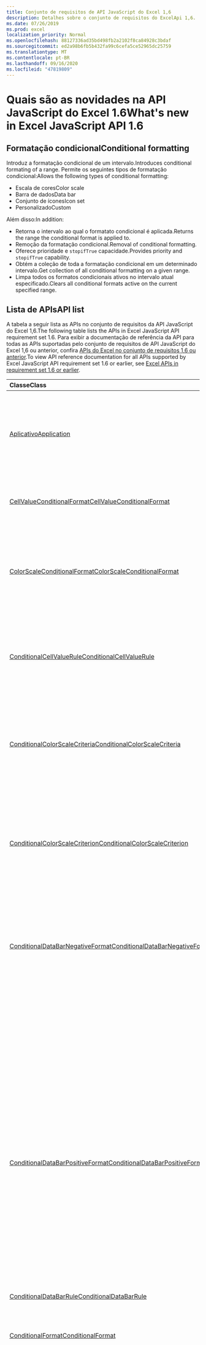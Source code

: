 ```yaml
---
title: Conjunto de requisitos de API JavaScript do Excel 1,6
description: Detalhes sobre o conjunto de requisitos do ExcelApi 1,6.
ms.date: 07/26/2019
ms.prod: excel
localization_priority: Normal
ms.openlocfilehash: 88127336ad35bd498fb2a2102f8ca84928c3bdaf
ms.sourcegitcommit: ed2a98b6fb5b432fa99c6cefa5ce52965dc25759
ms.translationtype: MT
ms.contentlocale: pt-BR
ms.lasthandoff: 09/16/2020
ms.locfileid: "47819809"
---
```

# <a name="whats-new-in-excel-javascript-api-16"></a><span data-ttu-id="4705c-103">Quais são as novidades na API JavaScript do Excel 1.6</span><span class="sxs-lookup"><span data-stu-id="4705c-103">What's new in Excel JavaScript API 1.6</span></span>

## <a name="conditional-formatting"></a><span data-ttu-id="4705c-104">Formatação condicional</span><span class="sxs-lookup"><span data-stu-id="4705c-104">Conditional formatting</span></span>

<span data-ttu-id="4705c-105">Introduz a formatação condicional de um intervalo.</span><span class="sxs-lookup"><span data-stu-id="4705c-105">Introduces conditional formating of a range.</span></span> <span data-ttu-id="4705c-106">Permite os seguintes tipos de formatação condicional:</span><span class="sxs-lookup"><span data-stu-id="4705c-106">Allows the following types of conditional formatting:</span></span>

* <span data-ttu-id="4705c-107">Escala de cores</span><span class="sxs-lookup"><span data-stu-id="4705c-107">Color scale</span></span>
* <span data-ttu-id="4705c-108">Barra de dados</span><span class="sxs-lookup"><span data-stu-id="4705c-108">Data bar</span></span>
* <span data-ttu-id="4705c-109">Conjunto de ícones</span><span class="sxs-lookup"><span data-stu-id="4705c-109">Icon set</span></span>
* <span data-ttu-id="4705c-110">Personalizado</span><span class="sxs-lookup"><span data-stu-id="4705c-110">Custom</span></span>

<span data-ttu-id="4705c-111">Além disso:</span><span class="sxs-lookup"><span data-stu-id="4705c-111">In addition:</span></span>

* <span data-ttu-id="4705c-112">Retorna o intervalo ao qual o formatato condicional é aplicada.</span><span class="sxs-lookup"><span data-stu-id="4705c-112">Returns the range the conditional format is applied to.</span></span>
* <span data-ttu-id="4705c-113">Remoção da formatação condicional.</span><span class="sxs-lookup"><span data-stu-id="4705c-113">Removal of conditional formatting.</span></span>
* <span data-ttu-id="4705c-114">Oferece prioridade e `stopifTrue` capacidade.</span><span class="sxs-lookup"><span data-stu-id="4705c-114">Provides priority and `stopifTrue` capability.</span></span>
* <span data-ttu-id="4705c-115">Obtém a coleção de toda a formatação condicional em um determinado intervalo.</span><span class="sxs-lookup"><span data-stu-id="4705c-115">Get collection of all conditional formatting on a given range.</span></span>
* <span data-ttu-id="4705c-116">Limpa todos os formatos condicionais ativos no intervalo atual especificado.</span><span class="sxs-lookup"><span data-stu-id="4705c-116">Clears all conditional formats active on the current specified range.</span></span>

## <a name="api-list"></a><span data-ttu-id="4705c-117">Lista de APIs</span><span class="sxs-lookup"><span data-stu-id="4705c-117">API list</span></span>

<span data-ttu-id="4705c-118">A tabela a seguir lista as APIs no conjunto de requisitos da API JavaScript do Excel 1,6.</span><span class="sxs-lookup"><span data-stu-id="4705c-118">The following table lists the APIs in Excel JavaScript API requirement set 1.6.</span></span> <span data-ttu-id="4705c-119">Para exibir a documentação de referência da API para todas as APIs suportadas pelo conjunto de requisitos de API JavaScript do Excel 1,6 ou anterior, confira [APIs do Excel no conjunto de requisitos 1,6 ou anterior](/javascript/api/excel?view=excel-js-1.6&preserve-view=true).</span><span class="sxs-lookup"><span data-stu-id="4705c-119">To view API reference documentation for all APIs supported by Excel JavaScript API requirement set 1.6 or earlier, see [Excel APIs in requirement set 1.6 or earlier](/javascript/api/excel?view=excel-js-1.6&preserve-view=true).</span></span>

| <span data-ttu-id="4705c-120">Classe</span><span class="sxs-lookup"><span data-stu-id="4705c-120">Class</span></span> | <span data-ttu-id="4705c-121">Campos</span><span class="sxs-lookup"><span data-stu-id="4705c-121">Fields</span></span> | <span data-ttu-id="4705c-122">Descrição</span><span class="sxs-lookup"><span data-stu-id="4705c-122">Description</span></span> |
|:---|:---|:---|
|[<span data-ttu-id="4705c-123">Aplicativo</span><span class="sxs-lookup"><span data-stu-id="4705c-123">Application</span></span>](/javascript/api/excel/excel.application)|[<span data-ttu-id="4705c-124">suspendApiCalculationUntilNextSync()</span><span class="sxs-lookup"><span data-stu-id="4705c-124">suspendApiCalculationUntilNextSync()</span></span>](/javascript/api/excel/excel.application#suspendapicalculationuntilnextsync--)|<span data-ttu-id="4705c-p103">Suspende o cálculo até que o próximo "context.sync()" seja chamado. Uma vez definido, é responsabilidade do desenvolvedor recalcular a pasta de trabalho, para garantir que todas as dependências sejam propagadas.</span><span class="sxs-lookup"><span data-stu-id="4705c-p103">Suspends calculation until the next "context.sync()" is called. Once set, it is the developer's responsibility to re-calc the workbook, to ensure that any dependencies are propagated.</span></span>|
|[<span data-ttu-id="4705c-127">CellValueConditionalFormat</span><span class="sxs-lookup"><span data-stu-id="4705c-127">CellValueConditionalFormat</span></span>](/javascript/api/excel/excel.cellvalueconditionalformat)|[<span data-ttu-id="4705c-128">format</span><span class="sxs-lookup"><span data-stu-id="4705c-128">format</span></span>](/javascript/api/excel/excel.cellvalueconditionalformat#format)|<span data-ttu-id="4705c-129">Retorna um objeto Format, encapsulando a fonte, o preenchimento, as bordas e outras propriedades de formatos condicionais.</span><span class="sxs-lookup"><span data-stu-id="4705c-129">Returns a format object, encapsulating the conditional formats font, fill, borders, and other properties.</span></span>|
||[<span data-ttu-id="4705c-130">norma</span><span class="sxs-lookup"><span data-stu-id="4705c-130">rule</span></span>](/javascript/api/excel/excel.cellvalueconditionalformat#rule)|<span data-ttu-id="4705c-131">Representa o objeto Regra neste formato condicional.</span><span class="sxs-lookup"><span data-stu-id="4705c-131">Represents the Rule object on this conditional format.</span></span>|
|[<span data-ttu-id="4705c-132">ColorScaleConditionalFormat</span><span class="sxs-lookup"><span data-stu-id="4705c-132">ColorScaleConditionalFormat</span></span>](/javascript/api/excel/excel.colorscaleconditionalformat)|[<span data-ttu-id="4705c-133">criteria</span><span class="sxs-lookup"><span data-stu-id="4705c-133">criteria</span></span>](/javascript/api/excel/excel.colorscaleconditionalformat#criteria)|<span data-ttu-id="4705c-134">Os critérios da escala de cores.</span><span class="sxs-lookup"><span data-stu-id="4705c-134">The criteria of the color scale.</span></span> <span data-ttu-id="4705c-135">O ponto médio é opcional ao usar uma escala de cores de dois pontos.</span><span class="sxs-lookup"><span data-stu-id="4705c-135">Midpoint is optional when using a two point color scale.</span></span>|
||[<span data-ttu-id="4705c-136">threeColorScale</span><span class="sxs-lookup"><span data-stu-id="4705c-136">threeColorScale</span></span>](/javascript/api/excel/excel.colorscaleconditionalformat#threecolorscale)|<span data-ttu-id="4705c-137">Se true, a escala de cores terá três pontos (mínimo, ponto médio, máximo), caso contrário, terá dois (mínimo, máximo).</span><span class="sxs-lookup"><span data-stu-id="4705c-137">If true the color scale will have three points (minimum, midpoint, maximum), otherwise it will have two (minimum, maximum).</span></span>|
|[<span data-ttu-id="4705c-138">ConditionalCellValueRule</span><span class="sxs-lookup"><span data-stu-id="4705c-138">ConditionalCellValueRule</span></span>](/javascript/api/excel/excel.conditionalcellvaluerule)|[<span data-ttu-id="4705c-139">Formula1</span><span class="sxs-lookup"><span data-stu-id="4705c-139">formula1</span></span>](/javascript/api/excel/excel.conditionalcellvaluerule#formula1)|<span data-ttu-id="4705c-140">A fórmula, se necessário, para avaliar a regra de formatação condicional.</span><span class="sxs-lookup"><span data-stu-id="4705c-140">The formula, if required, to evaluate the conditional format rule on.</span></span>|
||[<span data-ttu-id="4705c-141">Formula2</span><span class="sxs-lookup"><span data-stu-id="4705c-141">formula2</span></span>](/javascript/api/excel/excel.conditionalcellvaluerule#formula2)|<span data-ttu-id="4705c-142">A fórmula, se necessário, para avaliar a regra de formatação condicional.</span><span class="sxs-lookup"><span data-stu-id="4705c-142">The formula, if required, to evaluate the conditional format rule on.</span></span>|
||[<span data-ttu-id="4705c-143">operator</span><span class="sxs-lookup"><span data-stu-id="4705c-143">operator</span></span>](/javascript/api/excel/excel.conditionalcellvaluerule#operator)|<span data-ttu-id="4705c-144">O operador do formato condicional de texto.</span><span class="sxs-lookup"><span data-stu-id="4705c-144">The operator of the text conditional format.</span></span>|
|[<span data-ttu-id="4705c-145">ConditionalColorScaleCriteria</span><span class="sxs-lookup"><span data-stu-id="4705c-145">ConditionalColorScaleCriteria</span></span>](/javascript/api/excel/excel.conditionalcolorscalecriteria)|[<span data-ttu-id="4705c-146">maximum</span><span class="sxs-lookup"><span data-stu-id="4705c-146">maximum</span></span>](/javascript/api/excel/excel.conditionalcolorscalecriteria#maximum)|<span data-ttu-id="4705c-147">O critério de escala de cores de ponto máximo.</span><span class="sxs-lookup"><span data-stu-id="4705c-147">The maximum point Color Scale Criterion.</span></span>|
||[<span data-ttu-id="4705c-148">Central</span><span class="sxs-lookup"><span data-stu-id="4705c-148">midpoint</span></span>](/javascript/api/excel/excel.conditionalcolorscalecriteria#midpoint)|<span data-ttu-id="4705c-149">O critério de escala de cores de ponto médio, se a escala de cores for uma escala de três cores.</span><span class="sxs-lookup"><span data-stu-id="4705c-149">The midpoint Color Scale Criterion if the color scale is a 3-color scale.</span></span>|
||[<span data-ttu-id="4705c-150">minimum</span><span class="sxs-lookup"><span data-stu-id="4705c-150">minimum</span></span>](/javascript/api/excel/excel.conditionalcolorscalecriteria#minimum)|<span data-ttu-id="4705c-151">O critério de escala de cores de ponto mínimo.</span><span class="sxs-lookup"><span data-stu-id="4705c-151">The minimum point Color Scale Criterion.</span></span>|
|[<span data-ttu-id="4705c-152">ConditionalColorScaleCriterion</span><span class="sxs-lookup"><span data-stu-id="4705c-152">ConditionalColorScaleCriterion</span></span>](/javascript/api/excel/excel.conditionalcolorscalecriterion)|[<span data-ttu-id="4705c-153">color</span><span class="sxs-lookup"><span data-stu-id="4705c-153">color</span></span>](/javascript/api/excel/excel.conditionalcolorscalecriterion#color)|<span data-ttu-id="4705c-154">Representação do código de cor HTML da cor de escala de cores.</span><span class="sxs-lookup"><span data-stu-id="4705c-154">HTML color code representation of the color scale color.</span></span> <span data-ttu-id="4705c-155">Por exemplo</span><span class="sxs-lookup"><span data-stu-id="4705c-155">E.g.</span></span> <span data-ttu-id="4705c-156">#FF0000 representa vermelho.</span><span class="sxs-lookup"><span data-stu-id="4705c-156">#FF0000 represents Red.</span></span>|
||[<span data-ttu-id="4705c-157">formula</span><span class="sxs-lookup"><span data-stu-id="4705c-157">formula</span></span>](/javascript/api/excel/excel.conditionalcolorscalecriterion#formula)|<span data-ttu-id="4705c-158">Um número, uma fórmula ou nulo (se Type for LowestValue).</span><span class="sxs-lookup"><span data-stu-id="4705c-158">A number, a formula, or null (if Type is LowestValue).</span></span>|
||[<span data-ttu-id="4705c-159">type</span><span class="sxs-lookup"><span data-stu-id="4705c-159">type</span></span>](/javascript/api/excel/excel.conditionalcolorscalecriterion#type)|<span data-ttu-id="4705c-160">O que a fórmula condicional de critério deve se basear.</span><span class="sxs-lookup"><span data-stu-id="4705c-160">What the criterion conditional formula should be based on.</span></span>|
|[<span data-ttu-id="4705c-161">ConditionalDataBarNegativeFormat</span><span class="sxs-lookup"><span data-stu-id="4705c-161">ConditionalDataBarNegativeFormat</span></span>](/javascript/api/excel/excel.conditionaldatabarnegativeformat)|[<span data-ttu-id="4705c-162">borderColor</span><span class="sxs-lookup"><span data-stu-id="4705c-162">borderColor</span></span>](/javascript/api/excel/excel.conditionaldatabarnegativeformat#bordercolor)|<span data-ttu-id="4705c-163">Código de cor HTML que representa a cor #RRGGBB da linha de borda do formulário (por exemplo, "FFA500") ou uma cor HTML nomeada (por exemplo, "laranja").</span><span class="sxs-lookup"><span data-stu-id="4705c-163">HTML color code representing the color of the border line, of the form #RRGGBB (e.g. "FFA500") or as a named HTML color (e.g. "orange").</span></span>|
||[<span data-ttu-id="4705c-164">fillColor</span><span class="sxs-lookup"><span data-stu-id="4705c-164">fillColor</span></span>](/javascript/api/excel/excel.conditionaldatabarnegativeformat#fillcolor)|<span data-ttu-id="4705c-165">Código de cor HTML que representa a cor #RRGGBB do formulário (por exemplo, "FFA500") ou um nome de cor HTML (por exemplo, "laranja").</span><span class="sxs-lookup"><span data-stu-id="4705c-165">HTML color code representing the fill color, of the form #RRGGBB (e.g. "FFA500") or as a named HTML color (e.g. "orange").</span></span>|
||[<span data-ttu-id="4705c-166">matchPositiveBorderColor</span><span class="sxs-lookup"><span data-stu-id="4705c-166">matchPositiveBorderColor</span></span>](/javascript/api/excel/excel.conditionaldatabarnegativeformat#matchpositivebordercolor)|<span data-ttu-id="4705c-167">Representação booliana para indicar se o DataBar negativo tem ou não a mesma cor de borda que o DataBar positivo.</span><span class="sxs-lookup"><span data-stu-id="4705c-167">Boolean representation of whether or not the negative DataBar has the same border color as the positive DataBar.</span></span>|
||[<span data-ttu-id="4705c-168">matchPositiveFillColor</span><span class="sxs-lookup"><span data-stu-id="4705c-168">matchPositiveFillColor</span></span>](/javascript/api/excel/excel.conditionaldatabarnegativeformat#matchpositivefillcolor)|<span data-ttu-id="4705c-169">Representação booliana para indicar se o DataBar negativo tem ou não a mesma cor de preenchimento que o DataBar positivo.</span><span class="sxs-lookup"><span data-stu-id="4705c-169">Boolean representation of whether or not the negative DataBar has the same fill color as the positive DataBar.</span></span>|
|[<span data-ttu-id="4705c-170">ConditionalDataBarPositiveFormat</span><span class="sxs-lookup"><span data-stu-id="4705c-170">ConditionalDataBarPositiveFormat</span></span>](/javascript/api/excel/excel.conditionaldatabarpositiveformat)|[<span data-ttu-id="4705c-171">borderColor</span><span class="sxs-lookup"><span data-stu-id="4705c-171">borderColor</span></span>](/javascript/api/excel/excel.conditionaldatabarpositiveformat#bordercolor)|<span data-ttu-id="4705c-172">Código de cor HTML que representa a cor #RRGGBB da linha de borda do formulário (por exemplo, "FFA500") ou uma cor HTML nomeada (por exemplo, "laranja").</span><span class="sxs-lookup"><span data-stu-id="4705c-172">HTML color code representing the color of the border line, of the form #RRGGBB (e.g. "FFA500") or as a named HTML color (e.g. "orange").</span></span>|
||[<span data-ttu-id="4705c-173">fillColor</span><span class="sxs-lookup"><span data-stu-id="4705c-173">fillColor</span></span>](/javascript/api/excel/excel.conditionaldatabarpositiveformat#fillcolor)|<span data-ttu-id="4705c-174">Código de cor HTML que representa a cor #RRGGBB do formulário (por exemplo, "FFA500") ou um nome de cor HTML (por exemplo, "laranja").</span><span class="sxs-lookup"><span data-stu-id="4705c-174">HTML color code representing the fill color, of the form #RRGGBB (e.g. "FFA500") or as a named HTML color (e.g. "orange").</span></span>|
||[<span data-ttu-id="4705c-175">gradientFill</span><span class="sxs-lookup"><span data-stu-id="4705c-175">gradientFill</span></span>](/javascript/api/excel/excel.conditionaldatabarpositiveformat#gradientfill)|<span data-ttu-id="4705c-176">Representação booliana para indicar se a DataBar tem um gradiente ou não.</span><span class="sxs-lookup"><span data-stu-id="4705c-176">Boolean representation of whether or not the DataBar has a gradient.</span></span>|
|[<span data-ttu-id="4705c-177">ConditionalDataBarRule</span><span class="sxs-lookup"><span data-stu-id="4705c-177">ConditionalDataBarRule</span></span>](/javascript/api/excel/excel.conditionaldatabarrule)|[<span data-ttu-id="4705c-178">formula</span><span class="sxs-lookup"><span data-stu-id="4705c-178">formula</span></span>](/javascript/api/excel/excel.conditionaldatabarrule#formula)|<span data-ttu-id="4705c-179">A fórmula, se necessário, para avaliar a regra databar.</span><span class="sxs-lookup"><span data-stu-id="4705c-179">The formula, if required, to evaluate the databar rule on.</span></span>|
||[<span data-ttu-id="4705c-180">type</span><span class="sxs-lookup"><span data-stu-id="4705c-180">type</span></span>](/javascript/api/excel/excel.conditionaldatabarrule#type)|<span data-ttu-id="4705c-181">O tipo de regra para o databar.</span><span class="sxs-lookup"><span data-stu-id="4705c-181">The type of rule for the databar.</span></span>|
|[<span data-ttu-id="4705c-182">ConditionalFormat</span><span class="sxs-lookup"><span data-stu-id="4705c-182">ConditionalFormat</span></span>](/javascript/api/excel/excel.conditionalformat)|[<span data-ttu-id="4705c-183">delete()</span><span class="sxs-lookup"><span data-stu-id="4705c-183">delete()</span></span>](/javascript/api/excel/excel.conditionalformat#delete--)|<span data-ttu-id="4705c-184">Exclui esse formato condicional.</span><span class="sxs-lookup"><span data-stu-id="4705c-184">Deletes this conditional format.</span></span>|
||[<span data-ttu-id="4705c-185">getRange()</span><span class="sxs-lookup"><span data-stu-id="4705c-185">getRange()</span></span>](/javascript/api/excel/excel.conditionalformat#getrange--)|<span data-ttu-id="4705c-186">Retorna o intervalo ao qual a formatação condicional é aplicada.</span><span class="sxs-lookup"><span data-stu-id="4705c-186">Returns the range the conditonal format is applied to.</span></span> <span data-ttu-id="4705c-187">Gera um erro se a formatação condicional for aplicada a vários intervalos.</span><span class="sxs-lookup"><span data-stu-id="4705c-187">Throws an error if the conditional format is applied to multiple ranges.</span></span> <span data-ttu-id="4705c-188">Somente leitura.</span><span class="sxs-lookup"><span data-stu-id="4705c-188">Read-only.</span></span>|
||[<span data-ttu-id="4705c-189">getRangeOrNullObject()</span><span class="sxs-lookup"><span data-stu-id="4705c-189">getRangeOrNullObject()</span></span>](/javascript/api/excel/excel.conditionalformat#getrangeornullobject--)|<span data-ttu-id="4705c-190">Retorna o intervalo ao qual o formato conditonal é aplicado, ou um objeto NULL, se o formato condicional for aplicado a vários intervalos.</span><span class="sxs-lookup"><span data-stu-id="4705c-190">Returns the range the conditonal format is applied to, or a null object if the conditional format is applied to multiple ranges.</span></span> <span data-ttu-id="4705c-191">Somente leitura.</span><span class="sxs-lookup"><span data-stu-id="4705c-191">Read-only.</span></span>|
||[<span data-ttu-id="4705c-192">prioriza</span><span class="sxs-lookup"><span data-stu-id="4705c-192">priority</span></span>](/javascript/api/excel/excel.conditionalformat#priority)|<span data-ttu-id="4705c-193">A prioridade (ou índice) dentro da coleção de formato condicional em que esse formato condicional existe atualmente no.</span><span class="sxs-lookup"><span data-stu-id="4705c-193">The priority (or index) within the conditional format collection that this conditional format currently exists in.</span></span> <span data-ttu-id="4705c-194">Alterar isso também</span><span class="sxs-lookup"><span data-stu-id="4705c-194">Changing this also</span></span>|
||[<span data-ttu-id="4705c-195">cellValue</span><span class="sxs-lookup"><span data-stu-id="4705c-195">cellValue</span></span>](/javascript/api/excel/excel.conditionalformat#cellvalue)|<span data-ttu-id="4705c-196">Retorna as propriedades do formato condicional do valor da célula se o formato condicional atual for um tipo Cellvalue.</span><span class="sxs-lookup"><span data-stu-id="4705c-196">Returns the cell value conditional format properties if the current conditional format is a CellValue type.</span></span>|
||[<span data-ttu-id="4705c-197">cellValueOrNullObject</span><span class="sxs-lookup"><span data-stu-id="4705c-197">cellValueOrNullObject</span></span>](/javascript/api/excel/excel.conditionalformat#cellvalueornullobject)|<span data-ttu-id="4705c-198">Retorna as propriedades do formato condicional do valor da célula se o formato condicional atual for um tipo Cellvalue.</span><span class="sxs-lookup"><span data-stu-id="4705c-198">Returns the cell value conditional format properties if the current conditional format is a CellValue type.</span></span>|
||[<span data-ttu-id="4705c-199">colorScale</span><span class="sxs-lookup"><span data-stu-id="4705c-199">colorScale</span></span>](/javascript/api/excel/excel.conditionalformat#colorscale)|<span data-ttu-id="4705c-200">Retorna as propriedades de formato condicional ColorScale se o formato condicional atual for um tipo ColorScale.</span><span class="sxs-lookup"><span data-stu-id="4705c-200">Returns the ColorScale conditional format properties if the current conditional format is an ColorScale type.</span></span> <span data-ttu-id="4705c-201">Somente leitura.</span><span class="sxs-lookup"><span data-stu-id="4705c-201">Read-only.</span></span>|
||[<span data-ttu-id="4705c-202">colorScaleOrNullObject</span><span class="sxs-lookup"><span data-stu-id="4705c-202">colorScaleOrNullObject</span></span>](/javascript/api/excel/excel.conditionalformat#colorscaleornullobject)|<span data-ttu-id="4705c-203">Retorna as propriedades de formato condicional ColorScale se o formato condicional atual for um tipo ColorScale.</span><span class="sxs-lookup"><span data-stu-id="4705c-203">Returns the ColorScale conditional format properties if the current conditional format is an ColorScale type.</span></span> <span data-ttu-id="4705c-204">Somente leitura.</span><span class="sxs-lookup"><span data-stu-id="4705c-204">Read-only.</span></span>|
||[<span data-ttu-id="4705c-205">cliente</span><span class="sxs-lookup"><span data-stu-id="4705c-205">custom</span></span>](/javascript/api/excel/excel.conditionalformat#custom)|<span data-ttu-id="4705c-206">Retorna as propriedades de formato condicional personalizado se o formato condicional atual for um tipo personalizado.</span><span class="sxs-lookup"><span data-stu-id="4705c-206">Returns the custom conditional format properties if the current conditional format is a custom type.</span></span> <span data-ttu-id="4705c-207">Somente leitura.</span><span class="sxs-lookup"><span data-stu-id="4705c-207">Read-only.</span></span>|
||[<span data-ttu-id="4705c-208">customOrNullObject</span><span class="sxs-lookup"><span data-stu-id="4705c-208">customOrNullObject</span></span>](/javascript/api/excel/excel.conditionalformat#customornullobject)|<span data-ttu-id="4705c-209">Retorna as propriedades de formato condicional personalizado se o formato condicional atual for um tipo personalizado.</span><span class="sxs-lookup"><span data-stu-id="4705c-209">Returns the custom conditional format properties if the current conditional format is a custom type.</span></span> <span data-ttu-id="4705c-210">Somente leitura.</span><span class="sxs-lookup"><span data-stu-id="4705c-210">Read-only.</span></span>|
||[<span data-ttu-id="4705c-211">dataBar</span><span class="sxs-lookup"><span data-stu-id="4705c-211">dataBar</span></span>](/javascript/api/excel/excel.conditionalformat#databar)|<span data-ttu-id="4705c-212">Retorna as propriedades da barra de dados se o formato condicional atual for uma barra de dados.</span><span class="sxs-lookup"><span data-stu-id="4705c-212">Returns the data bar properties if the current conditional format is a data bar.</span></span> <span data-ttu-id="4705c-213">Somente leitura.</span><span class="sxs-lookup"><span data-stu-id="4705c-213">Read-only.</span></span>|
||[<span data-ttu-id="4705c-214">dataBarOrNullObject</span><span class="sxs-lookup"><span data-stu-id="4705c-214">dataBarOrNullObject</span></span>](/javascript/api/excel/excel.conditionalformat#databarornullobject)|<span data-ttu-id="4705c-215">Retorna as propriedades da barra de dados se o formato condicional atual for uma barra de dados.</span><span class="sxs-lookup"><span data-stu-id="4705c-215">Returns the data bar properties if the current conditional format is a data bar.</span></span> <span data-ttu-id="4705c-216">Somente leitura.</span><span class="sxs-lookup"><span data-stu-id="4705c-216">Read-only.</span></span>|
||[<span data-ttu-id="4705c-217">iconSet</span><span class="sxs-lookup"><span data-stu-id="4705c-217">iconSet</span></span>](/javascript/api/excel/excel.conditionalformat#iconset)|<span data-ttu-id="4705c-218">Retorna as propriedades de formato condicional do Iconset se o formato condicional atual for um tipo de Íconeset.</span><span class="sxs-lookup"><span data-stu-id="4705c-218">Returns the IconSet conditional format properties if the current conditional format is an IconSet type.</span></span> <span data-ttu-id="4705c-219">Somente leitura.</span><span class="sxs-lookup"><span data-stu-id="4705c-219">Read-only.</span></span>|
||[<span data-ttu-id="4705c-220">iconSetOrNullObject</span><span class="sxs-lookup"><span data-stu-id="4705c-220">iconSetOrNullObject</span></span>](/javascript/api/excel/excel.conditionalformat#iconsetornullobject)|<span data-ttu-id="4705c-221">Retorna as propriedades de formato condicional do Iconset se o formato condicional atual for um tipo de Íconeset.</span><span class="sxs-lookup"><span data-stu-id="4705c-221">Returns the IconSet conditional format properties if the current conditional format is an IconSet type.</span></span> <span data-ttu-id="4705c-222">Somente leitura.</span><span class="sxs-lookup"><span data-stu-id="4705c-222">Read-only.</span></span>|
||[<span data-ttu-id="4705c-223">id</span><span class="sxs-lookup"><span data-stu-id="4705c-223">id</span></span>](/javascript/api/excel/excel.conditionalformat#id)|<span data-ttu-id="4705c-224">A prioridade do formato condicional na atual ConditionalFormatCollection.</span><span class="sxs-lookup"><span data-stu-id="4705c-224">The Priority of the Conditional Format within the current ConditionalFormatCollection.</span></span> <span data-ttu-id="4705c-225">Somente leitura.</span><span class="sxs-lookup"><span data-stu-id="4705c-225">Read-only.</span></span>|
||[<span data-ttu-id="4705c-226">predefinido</span><span class="sxs-lookup"><span data-stu-id="4705c-226">preset</span></span>](/javascript/api/excel/excel.conditionalformat#preset)|<span data-ttu-id="4705c-227">Retorna o formato condicional de critérios predefinidos.</span><span class="sxs-lookup"><span data-stu-id="4705c-227">Returns the preset criteria conditional format.</span></span> <span data-ttu-id="4705c-228">Confira Excel. PresetCriteriaConditionalFormat para obter mais detalhes.</span><span class="sxs-lookup"><span data-stu-id="4705c-228">See Excel.PresetCriteriaConditionalFormat for more details.</span></span>|
||[<span data-ttu-id="4705c-229">presetOrNullObject</span><span class="sxs-lookup"><span data-stu-id="4705c-229">presetOrNullObject</span></span>](/javascript/api/excel/excel.conditionalformat#presetornullobject)|<span data-ttu-id="4705c-230">Retorna o formato condicional de critérios predefinidos.</span><span class="sxs-lookup"><span data-stu-id="4705c-230">Returns the preset criteria conditional format.</span></span> <span data-ttu-id="4705c-231">Confira Excel. PresetCriteriaConditionalFormat para obter mais detalhes.</span><span class="sxs-lookup"><span data-stu-id="4705c-231">See Excel.PresetCriteriaConditionalFormat for more details.</span></span>|
||[<span data-ttu-id="4705c-232">textcomparison</span><span class="sxs-lookup"><span data-stu-id="4705c-232">textComparison</span></span>](/javascript/api/excel/excel.conditionalformat#textcomparison)|<span data-ttu-id="4705c-233">Retorna as propriedades de formato condicional de texto específico se o formato condicional atual for um tipo de texto.</span><span class="sxs-lookup"><span data-stu-id="4705c-233">Returns the specific text conditional format properties if the current conditional format is a text type.</span></span>|
||[<span data-ttu-id="4705c-234">textComparisonOrNullObject</span><span class="sxs-lookup"><span data-stu-id="4705c-234">textComparisonOrNullObject</span></span>](/javascript/api/excel/excel.conditionalformat#textcomparisonornullobject)|<span data-ttu-id="4705c-235">Retorna as propriedades de formato condicional de texto específico se o formato condicional atual for um tipo de texto.</span><span class="sxs-lookup"><span data-stu-id="4705c-235">Returns the specific text conditional format properties if the current conditional format is a text type.</span></span>|
||[<span data-ttu-id="4705c-236">topBottom</span><span class="sxs-lookup"><span data-stu-id="4705c-236">topBottom</span></span>](/javascript/api/excel/excel.conditionalformat#topbottom)|<span data-ttu-id="4705c-237">Retorna as propriedades de formato condicional superior/inferior se o formato condicional atual for um tipo TopBottom.</span><span class="sxs-lookup"><span data-stu-id="4705c-237">Returns the Top/Bottom conditional format properties if the current conditional format is an TopBottom type.</span></span>|
||[<span data-ttu-id="4705c-238">topBottomOrNullObject</span><span class="sxs-lookup"><span data-stu-id="4705c-238">topBottomOrNullObject</span></span>](/javascript/api/excel/excel.conditionalformat#topbottomornullobject)|<span data-ttu-id="4705c-239">Retorna as propriedades de formato condicional superior/inferior se o formato condicional atual for um tipo TopBottom.</span><span class="sxs-lookup"><span data-stu-id="4705c-239">Returns the Top/Bottom conditional format properties if the current conditional format is an TopBottom type.</span></span>|
||[<span data-ttu-id="4705c-240">type</span><span class="sxs-lookup"><span data-stu-id="4705c-240">type</span></span>](/javascript/api/excel/excel.conditionalformat#type)|<span data-ttu-id="4705c-241">Um tipo de formato condicional.</span><span class="sxs-lookup"><span data-stu-id="4705c-241">A type of conditional format.</span></span> <span data-ttu-id="4705c-242">Apenas um pode ser definido por vez.</span><span class="sxs-lookup"><span data-stu-id="4705c-242">Only one can be set at a time.</span></span> <span data-ttu-id="4705c-243">Somente leitura.</span><span class="sxs-lookup"><span data-stu-id="4705c-243">Read-only.</span></span>|
||[<span data-ttu-id="4705c-244">stopIfTrue</span><span class="sxs-lookup"><span data-stu-id="4705c-244">stopIfTrue</span></span>](/javascript/api/excel/excel.conditionalformat#stopiftrue)|<span data-ttu-id="4705c-245">Se as condições desse formato condicional forem atendidas, nenhum formato de prioridade mais baixa terá efeito nessa célula.</span><span class="sxs-lookup"><span data-stu-id="4705c-245">If the conditions of this conditional format are met, no lower-priority formats shall take effect on that cell.</span></span>|
|[<span data-ttu-id="4705c-246">ConditionalFormatCollection</span><span class="sxs-lookup"><span data-stu-id="4705c-246">ConditionalFormatCollection</span></span>](/javascript/api/excel/excel.conditionalformatcollection)|[<span data-ttu-id="4705c-247">Adicionar (tipo: Excel. Valorconditionalformattype)</span><span class="sxs-lookup"><span data-stu-id="4705c-247">add(type: Excel.ConditionalFormatType)</span></span>](/javascript/api/excel/excel.conditionalformatcollection#add-type-)|<span data-ttu-id="4705c-248">Adiciona um novo formato condicional à coleção na prioridade First/Top.</span><span class="sxs-lookup"><span data-stu-id="4705c-248">Adds a new conditional format to the collection at the first/top priority.</span></span>|
||[<span data-ttu-id="4705c-249">clearAll ()</span><span class="sxs-lookup"><span data-stu-id="4705c-249">clearAll()</span></span>](/javascript/api/excel/excel.conditionalformatcollection#clearall--)|<span data-ttu-id="4705c-250">Limpa todos os formatos condicionais ativos no intervalo atual especificado.</span><span class="sxs-lookup"><span data-stu-id="4705c-250">Clears all conditional formats active on the current specified range.</span></span>|
||[<span data-ttu-id="4705c-251">getCount()</span><span class="sxs-lookup"><span data-stu-id="4705c-251">getCount()</span></span>](/javascript/api/excel/excel.conditionalformatcollection#getcount--)|<span data-ttu-id="4705c-252">Retorna o número de formatos condicionais na pasta de trabalho.</span><span class="sxs-lookup"><span data-stu-id="4705c-252">Returns the number of conditional formats in the workbook.</span></span> <span data-ttu-id="4705c-253">Somente leitura.</span><span class="sxs-lookup"><span data-stu-id="4705c-253">Read-only.</span></span>|
||[<span data-ttu-id="4705c-254">getItem(id: string)</span><span class="sxs-lookup"><span data-stu-id="4705c-254">getItem(id: string)</span></span>](/javascript/api/excel/excel.conditionalformatcollection#getitem-id-)|<span data-ttu-id="4705c-255">Retorna um formato condicional para o ID fornecido.</span><span class="sxs-lookup"><span data-stu-id="4705c-255">Returns a conditional format for the given ID.</span></span>|
||[<span data-ttu-id="4705c-256">getItemAt(index: number)</span><span class="sxs-lookup"><span data-stu-id="4705c-256">getItemAt(index: number)</span></span>](/javascript/api/excel/excel.conditionalformatcollection#getitemat-index-)|<span data-ttu-id="4705c-257">Retorna um formato condicional no índice fornecido.</span><span class="sxs-lookup"><span data-stu-id="4705c-257">Returns a conditional format at the given index.</span></span>|
||[<span data-ttu-id="4705c-258">items</span><span class="sxs-lookup"><span data-stu-id="4705c-258">items</span></span>](/javascript/api/excel/excel.conditionalformatcollection#items)|<span data-ttu-id="4705c-259">Obtém os itens filhos carregados nesta coleção.</span><span class="sxs-lookup"><span data-stu-id="4705c-259">Gets the loaded child items in this collection.</span></span>|
|[<span data-ttu-id="4705c-260">ConditionalFormatRule</span><span class="sxs-lookup"><span data-stu-id="4705c-260">ConditionalFormatRule</span></span>](/javascript/api/excel/excel.conditionalformatrule)|[<span data-ttu-id="4705c-261">formula</span><span class="sxs-lookup"><span data-stu-id="4705c-261">formula</span></span>](/javascript/api/excel/excel.conditionalformatrule#formula)|<span data-ttu-id="4705c-262">A fórmula, se necessário, para avaliar a regra de formatação condicional.</span><span class="sxs-lookup"><span data-stu-id="4705c-262">The formula, if required, to evaluate the conditional format rule on.</span></span>|
||[<span data-ttu-id="4705c-263">formulaLocal</span><span class="sxs-lookup"><span data-stu-id="4705c-263">formulaLocal</span></span>](/javascript/api/excel/excel.conditionalformatrule#formulalocal)|<span data-ttu-id="4705c-264">A fórmula, caso necessário, para avaliar a regra de formatação condicional no idioma do usuário.</span><span class="sxs-lookup"><span data-stu-id="4705c-264">The formula, if required, to evaluate the conditional format rule on in the user's language.</span></span>|
||[<span data-ttu-id="4705c-265">formulaR1C1</span><span class="sxs-lookup"><span data-stu-id="4705c-265">formulaR1C1</span></span>](/javascript/api/excel/excel.conditionalformatrule#formular1c1)|<span data-ttu-id="4705c-266">A fórmula, caso necessário, para avaliar a regra de formatação condicional em notação de estilo R1C1.</span><span class="sxs-lookup"><span data-stu-id="4705c-266">The formula, if required, to evaluate the conditional format rule on in R1C1-style notation.</span></span>|
|[<span data-ttu-id="4705c-267">ConditionalIconCriterion</span><span class="sxs-lookup"><span data-stu-id="4705c-267">ConditionalIconCriterion</span></span>](/javascript/api/excel/excel.conditionaliconcriterion)|[<span data-ttu-id="4705c-268">customIcon</span><span class="sxs-lookup"><span data-stu-id="4705c-268">customIcon</span></span>](/javascript/api/excel/excel.conditionaliconcriterion#customicon)|<span data-ttu-id="4705c-269">O ícone personalizado para o critério atual, se diferente do IconSet padrão; caso contrário, será retornado nulo.</span><span class="sxs-lookup"><span data-stu-id="4705c-269">The custom icon for the current criterion if different from the default IconSet, else null will be returned.</span></span>|
||[<span data-ttu-id="4705c-270">formula</span><span class="sxs-lookup"><span data-stu-id="4705c-270">formula</span></span>](/javascript/api/excel/excel.conditionaliconcriterion#formula)|<span data-ttu-id="4705c-271">Um número ou uma fórmula, dependendo do tipo.</span><span class="sxs-lookup"><span data-stu-id="4705c-271">A number or a formula depending on the type.</span></span>|
||[<span data-ttu-id="4705c-272">operator</span><span class="sxs-lookup"><span data-stu-id="4705c-272">operator</span></span>](/javascript/api/excel/excel.conditionaliconcriterion#operator)|<span data-ttu-id="4705c-273">GreaterThan ou GreaterThanOrEqual para cada tipo de regra para o formato condicional de ícone.</span><span class="sxs-lookup"><span data-stu-id="4705c-273">GreaterThan or GreaterThanOrEqual for each of the rule type for the Icon conditional format.</span></span>|
||[<span data-ttu-id="4705c-274">type</span><span class="sxs-lookup"><span data-stu-id="4705c-274">type</span></span>](/javascript/api/excel/excel.conditionaliconcriterion#type)|<span data-ttu-id="4705c-275">No que a fórmula condicional de ícone deve se basear.</span><span class="sxs-lookup"><span data-stu-id="4705c-275">What the icon conditional formula should be based on.</span></span>|
|[<span data-ttu-id="4705c-276">ConditionalPresetCriteriaRule</span><span class="sxs-lookup"><span data-stu-id="4705c-276">ConditionalPresetCriteriaRule</span></span>](/javascript/api/excel/excel.conditionalpresetcriteriarule)|[<span data-ttu-id="4705c-277">critério</span><span class="sxs-lookup"><span data-stu-id="4705c-277">criterion</span></span>](/javascript/api/excel/excel.conditionalpresetcriteriarule#criterion)|<span data-ttu-id="4705c-278">O critério do formato condicional.</span><span class="sxs-lookup"><span data-stu-id="4705c-278">The criterion of the conditional format.</span></span>|
|[<span data-ttu-id="4705c-279">ConditionalRangeBorder</span><span class="sxs-lookup"><span data-stu-id="4705c-279">ConditionalRangeBorder</span></span>](/javascript/api/excel/excel.conditionalrangeborder)|[<span data-ttu-id="4705c-280">color</span><span class="sxs-lookup"><span data-stu-id="4705c-280">color</span></span>](/javascript/api/excel/excel.conditionalrangeborder#color)|<span data-ttu-id="4705c-281">Código de cor HTML que representa a cor #RRGGBB da linha de borda do formulário (por exemplo, "FFA500") ou uma cor HTML nomeada (por exemplo, "laranja").</span><span class="sxs-lookup"><span data-stu-id="4705c-281">HTML color code representing the color of the border line, of the form #RRGGBB (e.g. "FFA500") or as a named HTML color (e.g. "orange").</span></span>|
||[<span data-ttu-id="4705c-282">sideIndex</span><span class="sxs-lookup"><span data-stu-id="4705c-282">sideIndex</span></span>](/javascript/api/excel/excel.conditionalrangeborder#sideindex)|<span data-ttu-id="4705c-283">Valor constante que indica o lado específico da borda.</span><span class="sxs-lookup"><span data-stu-id="4705c-283">Constant value that indicates the specific side of the border.</span></span> <span data-ttu-id="4705c-284">Consulte Excel. ConditionalRangeBorderIndex para obter detalhes.</span><span class="sxs-lookup"><span data-stu-id="4705c-284">See Excel.ConditionalRangeBorderIndex for details.</span></span> <span data-ttu-id="4705c-285">Somente leitura.</span><span class="sxs-lookup"><span data-stu-id="4705c-285">Read-only.</span></span>|
||[<span data-ttu-id="4705c-286">style</span><span class="sxs-lookup"><span data-stu-id="4705c-286">style</span></span>](/javascript/api/excel/excel.conditionalrangeborder#style)|<span data-ttu-id="4705c-287">Uma das constantes de estilo de linha especificando o estilo de linha da borda.</span><span class="sxs-lookup"><span data-stu-id="4705c-287">One of the constants of line style specifying the line style for the border.</span></span> <span data-ttu-id="4705c-288">Consulte Excel. BorderLineStyle para obter detalhes.</span><span class="sxs-lookup"><span data-stu-id="4705c-288">See Excel.BorderLineStyle for details.</span></span>|
|[<span data-ttu-id="4705c-289">ConditionalRangeBorderCollection</span><span class="sxs-lookup"><span data-stu-id="4705c-289">ConditionalRangeBorderCollection</span></span>](/javascript/api/excel/excel.conditionalrangebordercollection)|[<span data-ttu-id="4705c-290">getItem (index: Excel. ConditionalRangeBorderIndex)</span><span class="sxs-lookup"><span data-stu-id="4705c-290">getItem(index: Excel.ConditionalRangeBorderIndex)</span></span>](/javascript/api/excel/excel.conditionalrangebordercollection#getitem-index-)|<span data-ttu-id="4705c-291">Obtém um objeto Border usando o respectivo nome.</span><span class="sxs-lookup"><span data-stu-id="4705c-291">Gets a border object using its name.</span></span>|
||[<span data-ttu-id="4705c-292">getItemAt(index: number)</span><span class="sxs-lookup"><span data-stu-id="4705c-292">getItemAt(index: number)</span></span>](/javascript/api/excel/excel.conditionalrangebordercollection#getitemat-index-)|<span data-ttu-id="4705c-293">Obtém um objeto Border usando o respectivo índice.</span><span class="sxs-lookup"><span data-stu-id="4705c-293">Gets a border object using its index.</span></span>|
||[<span data-ttu-id="4705c-294">bottom</span><span class="sxs-lookup"><span data-stu-id="4705c-294">bottom</span></span>](/javascript/api/excel/excel.conditionalrangebordercollection#bottom)|<span data-ttu-id="4705c-295">Obtém a borda inferior.</span><span class="sxs-lookup"><span data-stu-id="4705c-295">Gets the bottom border.</span></span> <span data-ttu-id="4705c-296">Somente leitura.</span><span class="sxs-lookup"><span data-stu-id="4705c-296">Read-only.</span></span>|
||[<span data-ttu-id="4705c-297">Count</span><span class="sxs-lookup"><span data-stu-id="4705c-297">count</span></span>](/javascript/api/excel/excel.conditionalrangebordercollection#count)|<span data-ttu-id="4705c-298">Número de objetos de borda da coleção.</span><span class="sxs-lookup"><span data-stu-id="4705c-298">Number of border objects in the collection.</span></span> <span data-ttu-id="4705c-299">Somente leitura.</span><span class="sxs-lookup"><span data-stu-id="4705c-299">Read-only.</span></span>|
||[<span data-ttu-id="4705c-300">items</span><span class="sxs-lookup"><span data-stu-id="4705c-300">items</span></span>](/javascript/api/excel/excel.conditionalrangebordercollection#items)|<span data-ttu-id="4705c-301">Obtém os itens filhos carregados nesta coleção.</span><span class="sxs-lookup"><span data-stu-id="4705c-301">Gets the loaded child items in this collection.</span></span>|
||[<span data-ttu-id="4705c-302">left</span><span class="sxs-lookup"><span data-stu-id="4705c-302">left</span></span>](/javascript/api/excel/excel.conditionalrangebordercollection#left)|<span data-ttu-id="4705c-303">Obtém a borda esquerda.</span><span class="sxs-lookup"><span data-stu-id="4705c-303">Gets the left border.</span></span> <span data-ttu-id="4705c-304">Somente leitura.</span><span class="sxs-lookup"><span data-stu-id="4705c-304">Read-only.</span></span>|
||[<span data-ttu-id="4705c-305">direita</span><span class="sxs-lookup"><span data-stu-id="4705c-305">right</span></span>](/javascript/api/excel/excel.conditionalrangebordercollection#right)|<span data-ttu-id="4705c-306">Obtém a borda direita.</span><span class="sxs-lookup"><span data-stu-id="4705c-306">Gets the right border.</span></span> <span data-ttu-id="4705c-307">Somente leitura.</span><span class="sxs-lookup"><span data-stu-id="4705c-307">Read-only.</span></span>|
||[<span data-ttu-id="4705c-308">top</span><span class="sxs-lookup"><span data-stu-id="4705c-308">top</span></span>](/javascript/api/excel/excel.conditionalrangebordercollection#top)|<span data-ttu-id="4705c-309">Obtém a borda superior.</span><span class="sxs-lookup"><span data-stu-id="4705c-309">Gets the top border.</span></span> <span data-ttu-id="4705c-310">Somente leitura.</span><span class="sxs-lookup"><span data-stu-id="4705c-310">Read-only.</span></span>|
|[<span data-ttu-id="4705c-311">ConditionalRangeFill</span><span class="sxs-lookup"><span data-stu-id="4705c-311">ConditionalRangeFill</span></span>](/javascript/api/excel/excel.conditionalrangefill)|[<span data-ttu-id="4705c-312">clear()</span><span class="sxs-lookup"><span data-stu-id="4705c-312">clear()</span></span>](/javascript/api/excel/excel.conditionalrangefill#clear--)|<span data-ttu-id="4705c-313">Redefine o preenchimento.</span><span class="sxs-lookup"><span data-stu-id="4705c-313">Resets the fill.</span></span>|
||[<span data-ttu-id="4705c-314">color</span><span class="sxs-lookup"><span data-stu-id="4705c-314">color</span></span>](/javascript/api/excel/excel.conditionalrangefill#color)|<span data-ttu-id="4705c-315">Código de cor HTML que representa a cor do preenchimento do formulário #RRGGBB (por exemplo, "FFA500") ou uma cor HTML nomeada (por exemplo, "laranja").</span><span class="sxs-lookup"><span data-stu-id="4705c-315">HTML color code representing the color of the fill, of the form #RRGGBB (e.g. "FFA500") or as a named HTML color (e.g. "orange").</span></span>|
|[<span data-ttu-id="4705c-316">ConditionalRangeFont</span><span class="sxs-lookup"><span data-stu-id="4705c-316">ConditionalRangeFont</span></span>](/javascript/api/excel/excel.conditionalrangefont)|[<span data-ttu-id="4705c-317">bold</span><span class="sxs-lookup"><span data-stu-id="4705c-317">bold</span></span>](/javascript/api/excel/excel.conditionalrangefont#bold)|<span data-ttu-id="4705c-318">Representa o status da fonte em negrito.</span><span class="sxs-lookup"><span data-stu-id="4705c-318">Represents the bold status of font.</span></span>|
||[<span data-ttu-id="4705c-319">clear()</span><span class="sxs-lookup"><span data-stu-id="4705c-319">clear()</span></span>](/javascript/api/excel/excel.conditionalrangefont#clear--)|<span data-ttu-id="4705c-320">Redefine os formatos de fonte.</span><span class="sxs-lookup"><span data-stu-id="4705c-320">Resets the font formats.</span></span>|
||[<span data-ttu-id="4705c-321">color</span><span class="sxs-lookup"><span data-stu-id="4705c-321">color</span></span>](/javascript/api/excel/excel.conditionalrangefont#color)|<span data-ttu-id="4705c-322">Representação de código de cor HTML para a cor do texto.</span><span class="sxs-lookup"><span data-stu-id="4705c-322">HTML color code representation of the text color.</span></span> <span data-ttu-id="4705c-323">Por exemplo</span><span class="sxs-lookup"><span data-stu-id="4705c-323">E.g.</span></span> <span data-ttu-id="4705c-324">#FF0000 representa vermelho.</span><span class="sxs-lookup"><span data-stu-id="4705c-324">#FF0000 represents Red.</span></span>|
||[<span data-ttu-id="4705c-325">italic</span><span class="sxs-lookup"><span data-stu-id="4705c-325">italic</span></span>](/javascript/api/excel/excel.conditionalrangefont#italic)|<span data-ttu-id="4705c-326">Representa o status da fonte em itálico.</span><span class="sxs-lookup"><span data-stu-id="4705c-326">Represents the italic status of the font.</span></span>|
||[<span data-ttu-id="4705c-327">strikethrough</span><span class="sxs-lookup"><span data-stu-id="4705c-327">strikethrough</span></span>](/javascript/api/excel/excel.conditionalrangefont#strikethrough)|<span data-ttu-id="4705c-328">Representa o status de tachado da fonte.</span><span class="sxs-lookup"><span data-stu-id="4705c-328">Represents the strikethrough status of the font.</span></span>|
||[<span data-ttu-id="4705c-329">underline</span><span class="sxs-lookup"><span data-stu-id="4705c-329">underline</span></span>](/javascript/api/excel/excel.conditionalrangefont#underline)|<span data-ttu-id="4705c-330">Tipo de sublinhado aplicado à fonte.</span><span class="sxs-lookup"><span data-stu-id="4705c-330">Type of underline applied to the font.</span></span> <span data-ttu-id="4705c-331">Consulte Excel. ConditionalRangeFontUnderlineStyle para obter detalhes.</span><span class="sxs-lookup"><span data-stu-id="4705c-331">See Excel.ConditionalRangeFontUnderlineStyle for details.</span></span>|
|[<span data-ttu-id="4705c-332">ConditionalRangeFormat</span><span class="sxs-lookup"><span data-stu-id="4705c-332">ConditionalRangeFormat</span></span>](/javascript/api/excel/excel.conditionalrangeformat)|[<span data-ttu-id="4705c-333">numberFormat</span><span class="sxs-lookup"><span data-stu-id="4705c-333">numberFormat</span></span>](/javascript/api/excel/excel.conditionalrangeformat#numberformat)|<span data-ttu-id="4705c-334">Representa o código de formato de número do Excel para o intervalo especificado.</span><span class="sxs-lookup"><span data-stu-id="4705c-334">Represents Excel's number format code for the given range.</span></span> <span data-ttu-id="4705c-335">Desmarcada se NULL for passado.</span><span class="sxs-lookup"><span data-stu-id="4705c-335">Cleared if null is passed in.</span></span>|
||[<span data-ttu-id="4705c-336">Borders</span><span class="sxs-lookup"><span data-stu-id="4705c-336">borders</span></span>](/javascript/api/excel/excel.conditionalrangeformat#borders)|<span data-ttu-id="4705c-337">Coleção de objetos Border que se aplicam ao intervalo de formato condicional geral.</span><span class="sxs-lookup"><span data-stu-id="4705c-337">Collection of border objects that apply to the overall conditional format range.</span></span> <span data-ttu-id="4705c-338">Somente leitura.</span><span class="sxs-lookup"><span data-stu-id="4705c-338">Read-only.</span></span>|
||[<span data-ttu-id="4705c-339">fill</span><span class="sxs-lookup"><span data-stu-id="4705c-339">fill</span></span>](/javascript/api/excel/excel.conditionalrangeformat#fill)|<span data-ttu-id="4705c-340">Retorna o objeto Fill definido no intervalo de formato condicional geral.</span><span class="sxs-lookup"><span data-stu-id="4705c-340">Returns the fill object defined on the overall conditional format range.</span></span> <span data-ttu-id="4705c-341">Somente leitura.</span><span class="sxs-lookup"><span data-stu-id="4705c-341">Read-only.</span></span>|
||[<span data-ttu-id="4705c-342">font</span><span class="sxs-lookup"><span data-stu-id="4705c-342">font</span></span>](/javascript/api/excel/excel.conditionalrangeformat#font)|<span data-ttu-id="4705c-343">Retorna o objeto Font definido no intervalo de formato condicional geral.</span><span class="sxs-lookup"><span data-stu-id="4705c-343">Returns the font object defined on the overall conditional format range.</span></span> <span data-ttu-id="4705c-344">Somente leitura.</span><span class="sxs-lookup"><span data-stu-id="4705c-344">Read-only.</span></span>|
|[<span data-ttu-id="4705c-345">ConditionalTextComparisonRule</span><span class="sxs-lookup"><span data-stu-id="4705c-345">ConditionalTextComparisonRule</span></span>](/javascript/api/excel/excel.conditionaltextcomparisonrule)|[<span data-ttu-id="4705c-346">operator</span><span class="sxs-lookup"><span data-stu-id="4705c-346">operator</span></span>](/javascript/api/excel/excel.conditionaltextcomparisonrule#operator)|<span data-ttu-id="4705c-347">O operador do formato condicional de texto.</span><span class="sxs-lookup"><span data-stu-id="4705c-347">The operator of the text conditional format.</span></span>|
||[<span data-ttu-id="4705c-348">text</span><span class="sxs-lookup"><span data-stu-id="4705c-348">text</span></span>](/javascript/api/excel/excel.conditionaltextcomparisonrule#text)|<span data-ttu-id="4705c-349">O valor de texto do formato condicional.</span><span class="sxs-lookup"><span data-stu-id="4705c-349">The Text value of conditional format.</span></span>|
|[<span data-ttu-id="4705c-350">ConditionalTopBottomRule</span><span class="sxs-lookup"><span data-stu-id="4705c-350">ConditionalTopBottomRule</span></span>](/javascript/api/excel/excel.conditionaltopbottomrule)|[<span data-ttu-id="4705c-351">Classificação</span><span class="sxs-lookup"><span data-stu-id="4705c-351">rank</span></span>](/javascript/api/excel/excel.conditionaltopbottomrule#rank)|<span data-ttu-id="4705c-352">A classificação entre 1 e 1000 para classificações numéricas ou 1 e 100 para classificações percentuais.</span><span class="sxs-lookup"><span data-stu-id="4705c-352">The rank between 1 and 1000 for numeric ranks or 1 and 100 for percent ranks.</span></span>|
||[<span data-ttu-id="4705c-353">type</span><span class="sxs-lookup"><span data-stu-id="4705c-353">type</span></span>](/javascript/api/excel/excel.conditionaltopbottomrule#type)|<span data-ttu-id="4705c-354">Formatar valores com base na classificação superior ou inferior.</span><span class="sxs-lookup"><span data-stu-id="4705c-354">Format values based on the top or bottom rank.</span></span>|
|[<span data-ttu-id="4705c-355">CustomConditionalFormat</span><span class="sxs-lookup"><span data-stu-id="4705c-355">CustomConditionalFormat</span></span>](/javascript/api/excel/excel.customconditionalformat)|[<span data-ttu-id="4705c-356">format</span><span class="sxs-lookup"><span data-stu-id="4705c-356">format</span></span>](/javascript/api/excel/excel.customconditionalformat#format)|<span data-ttu-id="4705c-357">Retorna um objeto Format, encapsulando a fonte, o preenchimento, as bordas e outras propriedades de formatos condicionais.</span><span class="sxs-lookup"><span data-stu-id="4705c-357">Returns a format object, encapsulating the conditional formats font, fill, borders, and other properties.</span></span> <span data-ttu-id="4705c-358">Somente leitura.</span><span class="sxs-lookup"><span data-stu-id="4705c-358">Read-only.</span></span>|
||[<span data-ttu-id="4705c-359">norma</span><span class="sxs-lookup"><span data-stu-id="4705c-359">rule</span></span>](/javascript/api/excel/excel.customconditionalformat#rule)|<span data-ttu-id="4705c-360">Representa o objeto Regra neste formato condicional.</span><span class="sxs-lookup"><span data-stu-id="4705c-360">Represents the Rule object on this conditional format.</span></span> <span data-ttu-id="4705c-361">Somente leitura.</span><span class="sxs-lookup"><span data-stu-id="4705c-361">Read-only.</span></span>|
|[<span data-ttu-id="4705c-362">DataBarConditionalFormat</span><span class="sxs-lookup"><span data-stu-id="4705c-362">DataBarConditionalFormat</span></span>](/javascript/api/excel/excel.databarconditionalformat)|[<span data-ttu-id="4705c-363">axisColor</span><span class="sxs-lookup"><span data-stu-id="4705c-363">axisColor</span></span>](/javascript/api/excel/excel.databarconditionalformat#axiscolor)|<span data-ttu-id="4705c-364">Código de cor HTML que representa a cor da linha de Eixo, no formato #RRGGBB (por exemplo, "FFA500") ou uma cor HTML nomeada (por exemplo, "laranja").</span><span class="sxs-lookup"><span data-stu-id="4705c-364">HTML color code representing the color of the Axis line, of the form #RRGGBB (e.g. "FFA500") or as a named HTML color (e.g. "orange").</span></span>|
||[<span data-ttu-id="4705c-365">axisFormat</span><span class="sxs-lookup"><span data-stu-id="4705c-365">axisFormat</span></span>](/javascript/api/excel/excel.databarconditionalformat#axisformat)|<span data-ttu-id="4705c-366">Representação de como o eixo é determinado para uma barra de dados do Excel.</span><span class="sxs-lookup"><span data-stu-id="4705c-366">Representation of how the axis is determined for an Excel data bar.</span></span>|
||[<span data-ttu-id="4705c-367">barDirection</span><span class="sxs-lookup"><span data-stu-id="4705c-367">barDirection</span></span>](/javascript/api/excel/excel.databarconditionalformat#bardirection)|<span data-ttu-id="4705c-368">Representa a direção na qual o gráfico da barra de dados deve se basear.</span><span class="sxs-lookup"><span data-stu-id="4705c-368">Represents the direction that the data bar graphic should be based on.</span></span>|
||[<span data-ttu-id="4705c-369">lowerBoundRule</span><span class="sxs-lookup"><span data-stu-id="4705c-369">lowerBoundRule</span></span>](/javascript/api/excel/excel.databarconditionalformat#lowerboundrule)|<span data-ttu-id="4705c-370">A regra para o que constitui o limite inferior (e como calculá-lo, se aplicável) para uma barra de dados.</span><span class="sxs-lookup"><span data-stu-id="4705c-370">The rule for what consistutes the lower bound (and how to calculate it, if applicable) for a data bar.</span></span>|
||[<span data-ttu-id="4705c-371">negativeFormat</span><span class="sxs-lookup"><span data-stu-id="4705c-371">negativeFormat</span></span>](/javascript/api/excel/excel.databarconditionalformat#negativeformat)|<span data-ttu-id="4705c-372">Representação de todos os valores à esquerda do eixo em uma barra de dados do Excel.</span><span class="sxs-lookup"><span data-stu-id="4705c-372">Representation of all values to the left of the axis in an Excel data bar.</span></span> <span data-ttu-id="4705c-373">Somente leitura.</span><span class="sxs-lookup"><span data-stu-id="4705c-373">Read-only.</span></span>|
||[<span data-ttu-id="4705c-374">positiveFormat</span><span class="sxs-lookup"><span data-stu-id="4705c-374">positiveFormat</span></span>](/javascript/api/excel/excel.databarconditionalformat#positiveformat)|<span data-ttu-id="4705c-375">Representação de todos os valores à direita do eixo em uma barra de dados do Excel.</span><span class="sxs-lookup"><span data-stu-id="4705c-375">Representation of all values to the right of the axis in an Excel data bar.</span></span> <span data-ttu-id="4705c-376">Somente leitura.</span><span class="sxs-lookup"><span data-stu-id="4705c-376">Read-only.</span></span>|
||[<span data-ttu-id="4705c-377">showDataBarOnly</span><span class="sxs-lookup"><span data-stu-id="4705c-377">showDataBarOnly</span></span>](/javascript/api/excel/excel.databarconditionalformat#showdatabaronly)|<span data-ttu-id="4705c-378">Caso verdadeiro, oculta os valores das células às quais a barra de dados é aplicada.</span><span class="sxs-lookup"><span data-stu-id="4705c-378">If true, hides the values from the cells where the data bar is applied.</span></span>|
||[<span data-ttu-id="4705c-379">upperBoundRule</span><span class="sxs-lookup"><span data-stu-id="4705c-379">upperBoundRule</span></span>](/javascript/api/excel/excel.databarconditionalformat#upperboundrule)|<span data-ttu-id="4705c-380">A regra para o que constitui o limite superior (e como calculá-lo, se aplicável) para uma barra de dados.</span><span class="sxs-lookup"><span data-stu-id="4705c-380">The rule for what constitutes the upper bound (and how to calculate it, if applicable) for a data bar.</span></span>|
|[<span data-ttu-id="4705c-381">IconSetConditionalFormat</span><span class="sxs-lookup"><span data-stu-id="4705c-381">IconSetConditionalFormat</span></span>](/javascript/api/excel/excel.iconsetconditionalformat)|[<span data-ttu-id="4705c-382">criteria</span><span class="sxs-lookup"><span data-stu-id="4705c-382">criteria</span></span>](/javascript/api/excel/excel.iconsetconditionalformat#criteria)|<span data-ttu-id="4705c-383">Uma matriz de critérios e IconSets para as regras e possíveis ícones personalizados para ícones condicionais.</span><span class="sxs-lookup"><span data-stu-id="4705c-383">An array of Criteria and IconSets for the rules and potential custom icons for conditional icons.</span></span> <span data-ttu-id="4705c-384">Observe que, para o primeiro critério, apenas o ícone personalizado pode ser modificado, enquanto Type, Formula e Operator serão ignorados quando set.</span><span class="sxs-lookup"><span data-stu-id="4705c-384">Note that for the first criterion only the custom icon can be modified, while type, formula, and operator will be ignored when set.</span></span>|
||[<span data-ttu-id="4705c-385">reverseIconOrder</span><span class="sxs-lookup"><span data-stu-id="4705c-385">reverseIconOrder</span></span>](/javascript/api/excel/excel.iconsetconditionalformat#reverseiconorder)|<span data-ttu-id="4705c-386">Se true, inverte as ordens de ícone para o Iconset.</span><span class="sxs-lookup"><span data-stu-id="4705c-386">If true, reverses the icon orders for the IconSet.</span></span> <span data-ttu-id="4705c-387">Observe que isso não poderá ser definido se os ícones personalizados forem usados.</span><span class="sxs-lookup"><span data-stu-id="4705c-387">Note that this cannot be set if custom icons are used.</span></span>|
||[<span data-ttu-id="4705c-388">showIconOnly</span><span class="sxs-lookup"><span data-stu-id="4705c-388">showIconOnly</span></span>](/javascript/api/excel/excel.iconsetconditionalformat#showicononly)|<span data-ttu-id="4705c-389">Caso verdadeiro, oculta os valores e mostra somente ícones.</span><span class="sxs-lookup"><span data-stu-id="4705c-389">If true, hides the values and only shows icons.</span></span>|
||[<span data-ttu-id="4705c-390">style</span><span class="sxs-lookup"><span data-stu-id="4705c-390">style</span></span>](/javascript/api/excel/excel.iconsetconditionalformat#style)|<span data-ttu-id="4705c-391">Se definido, exibe a opção Iconset para o formato condicional.</span><span class="sxs-lookup"><span data-stu-id="4705c-391">If set, displays the IconSet option for the conditional format.</span></span>|
|[<span data-ttu-id="4705c-392">PresetCriteriaConditionalFormat</span><span class="sxs-lookup"><span data-stu-id="4705c-392">PresetCriteriaConditionalFormat</span></span>](/javascript/api/excel/excel.presetcriteriaconditionalformat)|[<span data-ttu-id="4705c-393">format</span><span class="sxs-lookup"><span data-stu-id="4705c-393">format</span></span>](/javascript/api/excel/excel.presetcriteriaconditionalformat#format)|<span data-ttu-id="4705c-394">Retorna um objeto Format, encapsulando a fonte, o preenchimento, as bordas e outras propriedades de formatos condicionais.</span><span class="sxs-lookup"><span data-stu-id="4705c-394">Returns a format object, encapsulating the conditional formats font, fill, borders, and other properties.</span></span>|
||[<span data-ttu-id="4705c-395">norma</span><span class="sxs-lookup"><span data-stu-id="4705c-395">rule</span></span>](/javascript/api/excel/excel.presetcriteriaconditionalformat#rule)|<span data-ttu-id="4705c-396">A regra da formatação condicional.</span><span class="sxs-lookup"><span data-stu-id="4705c-396">The rule of the conditional format.</span></span>|
|[<span data-ttu-id="4705c-397">Range</span><span class="sxs-lookup"><span data-stu-id="4705c-397">Range</span></span>](/javascript/api/excel/excel.range)|[<span data-ttu-id="4705c-398">calculate()</span><span class="sxs-lookup"><span data-stu-id="4705c-398">calculate()</span></span>](/javascript/api/excel/excel.range#calculate--)|<span data-ttu-id="4705c-399">Calcula um intervalo de células em uma planilha.</span><span class="sxs-lookup"><span data-stu-id="4705c-399">Calculates a range of cells on a worksheet.</span></span>|
||[<span data-ttu-id="4705c-400">conditionalFormats</span><span class="sxs-lookup"><span data-stu-id="4705c-400">conditionalFormats</span></span>](/javascript/api/excel/excel.range#conditionalformats)|<span data-ttu-id="4705c-401">Conjunto de ConditionalFormats que interseccionam o intervalo.</span><span class="sxs-lookup"><span data-stu-id="4705c-401">Collection of ConditionalFormats that intersect the range.</span></span> <span data-ttu-id="4705c-402">Somente leitura.</span><span class="sxs-lookup"><span data-stu-id="4705c-402">Read-only.</span></span>|
|[<span data-ttu-id="4705c-403">TextConditionalFormat</span><span class="sxs-lookup"><span data-stu-id="4705c-403">TextConditionalFormat</span></span>](/javascript/api/excel/excel.textconditionalformat)|[<span data-ttu-id="4705c-404">format</span><span class="sxs-lookup"><span data-stu-id="4705c-404">format</span></span>](/javascript/api/excel/excel.textconditionalformat#format)|<span data-ttu-id="4705c-405">Retorna um objeto Format, encapsulando a fonte, o preenchimento, as bordas e outras propriedades de formatos condicionais.</span><span class="sxs-lookup"><span data-stu-id="4705c-405">Returns a format object, encapsulating the conditional formats font, fill, borders, and other properties.</span></span> <span data-ttu-id="4705c-406">Somente leitura.</span><span class="sxs-lookup"><span data-stu-id="4705c-406">Read-only.</span></span>|
||[<span data-ttu-id="4705c-407">norma</span><span class="sxs-lookup"><span data-stu-id="4705c-407">rule</span></span>](/javascript/api/excel/excel.textconditionalformat#rule)|<span data-ttu-id="4705c-408">A regra da formatação condicional.</span><span class="sxs-lookup"><span data-stu-id="4705c-408">The rule of the conditional format.</span></span>|
|[<span data-ttu-id="4705c-409">TopBottomConditionalFormat</span><span class="sxs-lookup"><span data-stu-id="4705c-409">TopBottomConditionalFormat</span></span>](/javascript/api/excel/excel.topbottomconditionalformat)|[<span data-ttu-id="4705c-410">format</span><span class="sxs-lookup"><span data-stu-id="4705c-410">format</span></span>](/javascript/api/excel/excel.topbottomconditionalformat#format)|<span data-ttu-id="4705c-411">Retorna um objeto Format, encapsulando a fonte, o preenchimento, as bordas e outras propriedades de formatos condicionais.</span><span class="sxs-lookup"><span data-stu-id="4705c-411">Returns a format object, encapsulating the conditional formats font, fill, borders, and other properties.</span></span> <span data-ttu-id="4705c-412">Somente leitura.</span><span class="sxs-lookup"><span data-stu-id="4705c-412">Read-only.</span></span>|
||[<span data-ttu-id="4705c-413">norma</span><span class="sxs-lookup"><span data-stu-id="4705c-413">rule</span></span>](/javascript/api/excel/excel.topbottomconditionalformat#rule)|<span data-ttu-id="4705c-414">Os critérios do formato condicional superior/inferior.</span><span class="sxs-lookup"><span data-stu-id="4705c-414">The criteria of the Top/Bottom conditional format.</span></span>|
|[<span data-ttu-id="4705c-415">Planilha</span><span class="sxs-lookup"><span data-stu-id="4705c-415">Worksheet</span></span>](/javascript/api/excel/excel.worksheet)|[<span data-ttu-id="4705c-416">calcular (markAllDirty: booliano)</span><span class="sxs-lookup"><span data-stu-id="4705c-416">calculate(markAllDirty: boolean)</span></span>](/javascript/api/excel/excel.worksheet#calculate-markalldirty-)|<span data-ttu-id="4705c-417">Calcula todas as células em uma planilha.</span><span class="sxs-lookup"><span data-stu-id="4705c-417">Calculates all cells on a worksheet.</span></span>|

## <a name="see-also"></a><span data-ttu-id="4705c-418">Confira também</span><span class="sxs-lookup"><span data-stu-id="4705c-418">See also</span></span>

- [<span data-ttu-id="4705c-419">Documentação deReferência da API JavaScript do Excel</span><span class="sxs-lookup"><span data-stu-id="4705c-419">Excel JavaScript API Reference Documentation</span></span>](/javascript/api/excel?view=excel-js-1.6&preserve-view=true)
- [<span data-ttu-id="4705c-420">Conjuntos de requisitos da API JavaScript do Excel</span><span class="sxs-lookup"><span data-stu-id="4705c-420">Excel JavaScript API requirement sets</span></span>](excel-api-requirement-sets.md)
